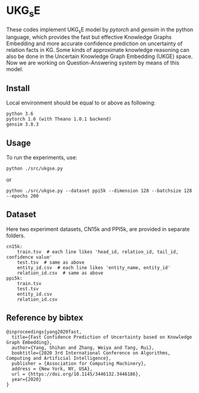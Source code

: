 # UKG<sub>s</sub>E
These codes implement UKG<sub>s</sub>E model by *pytorch* and *gensim* in the python language, which provides the fast but effective Knowledge Graphs Embedding and more accurate confidence prediction on uncertainty of relation facts in KG. Some kinds of approximate knowledge reasoning can also be done in the Uncertain Knowledge Graph Embedding (UKGE) space. Now we are working on Question-Answering system by means of this model.

## Install
Local environment should be equal to or above as following:

    python 3.6
    pytorch 1.6 (with Theano 1.0.1 backend)
    gensim 3.8.3

## Usage
To run the experiments, use:

    python ./src/ukgse.py
    
or 

    python ./src/ukgse.py --dataset ppi5k --dimension 128 --batchsize 128 --epochs 200
    
## Dataset
Here two experiment datasets, CN15k and PPI5k, are provided in separate folders.

    cn15k:
        train.tsv  # each line likes 'head_id, relation_id, tail_id, confidence value'
        test.tsv  # same as above
        entity_id.csv  # each line likes 'entity_name, entity_id'
        relation_id.csv  # same as above
    ppi5k:
        train.tsv
        test.tsv
        entity_id.csv
        relation_id.csv

## Reference by bibtex

    @inproceedings{yang2020fast,
      title={Fast Confidence Prediction of Uncertainty based on Knowledge Graph Embedding},
      author={Yang, Shihan and Zhang, Weiya and Tang, Rui},
      booktitle={2020 3rd International Conference on Algorithms, Computing and Artificial Intelligence},
      publisher = {Association for Computing Machinery},
      address = {New York, NY, USA},
      url = {https://doi.org/10.1145/3446132.3446186},
      year={2020}
    }
